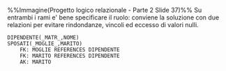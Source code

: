%%Immagine(Progetto logico relazionale - Parte 2  Slide 37)%%
Su entrambi i rami e' bene specificare il ruolo: conviene la soluzione con due relazioni per evitare rindondanze, vincoli ed eccesso di valori nulli.
```
DIPENDENTE(_MATR_,NOME)
SPOSATI(_MOGLIE_,MARITO)
	FK: MOGLIE REFERENCES DIPENDENTE
	FK: MARITO REFERENCES DIPENDENTE
	AK: MARITO
```
